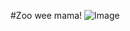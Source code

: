#Zoo wee mama!
![Image](https://static.wikia.nocookie.net/doawk/images/d/dd/Diary_of_a_Wimpy_Kid217.jpg/revision/latest?cb=20190320011052)
